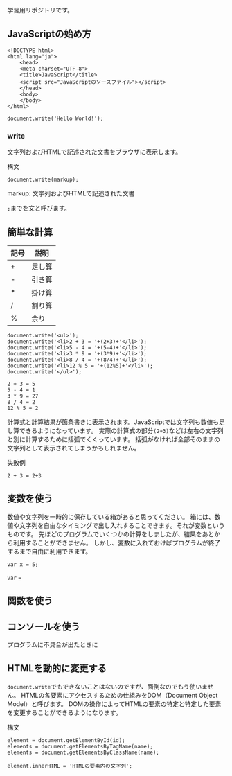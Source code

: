 学習用リポジトリです。

## JavaScriptの始め方

```
<!DOCTYPE html>
<html lang="ja">
    <head>
    <meta charset="UTF-8">
    <title>JavaScript</title>
    <script src="JavaScriptのソースファイル"></script>
    </head>
    <body>  
    </body>
</html>
```

```
document.write('Hello World!');
```
### write

文字列およびHTMLで記述された文書をブラウザに表示します。

構文

```
document.write(markup);
```

markup: 文字列およびHTMLで記述された文書

`;`までを文と呼びます。

## 簡単な計算

記号 | 説明
------------ | -------------
+ | 足し算
- | 引き算
* | 掛け算
/ | 割り算
% | 余り

```
document.write('<ul>');
document.write('<li>2 + 3 = '+(2+3)+'</li>');
document.write('<li>5 - 4 = '+(5-4)+'</li>');
document.write('<li>3 * 9 = '+(3*9)+'</li>');
document.write('<li>8 / 4 = '+(8/4)+'</li>');
document.write('<li>12 % 5 = '+(12%5)+'</li>');
document.write('</ul>');
```

```
2 + 3 = 5
5 - 4 = 1
3 * 9 = 27
8 / 4 = 2
12 % 5 = 2
```

計算式と計算結果が箇条書きに表示されます。JavaScriptでは文字列も数値も足し算できるようになっています。
実際の計算式の部分`(2+3)`などは左右の文字列と別に計算するために括弧でくくっています。
括弧がなければ全部そのままの文字列として表示されてしまうかもしれません。

失敗例

```
2 + 3 = 2+3
```

## 変数を使う

数値や文字列を一時的に保存している箱があると思ってください。
箱には、数値や文字列を自由なタイミングで出し入れすることできます。それが変数というものです。
先ほどのプログラムでいくつかの計算をしましたが、結果をあとから利用することができません。
しかし、変数に入れておけばプログラムが終了するまで自由に利用できます。

```
var x = 5;
```

`var`
`=`

## 関数を使う



## コンソールを使う

プログラムに不具合が出たときに

## HTMLを動的に変更する

`document.write`でもできないことはないのですが、面倒なのでもう使いません。
HTMLの各要素にアクセスするための仕組みをDOM（Document Object Model）と呼びます。
DOMの操作によってHTMLの要素の特定と特定した要素を変更することができるようになります。

構文
```
element = document.getElementById(id);
elements = document.getElementsByTagName(name);
elements = document.getElementsByClassName(name);
```

```
element.innerHTML = 'HTMLの要素内の文字列';
```